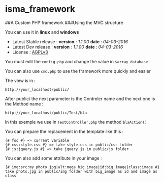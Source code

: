 # isma_framework
##A Custom PHP framework
###Using the MVC structure

You can use it in **linux** and **windows**

- Latest Stable release : **version** : *1.1.00* **date** : *04-03-2016*
- Latest Dev release : **version** : *1.1.00* **date** : *04-03-2016*
- License : [AGPLv3](http://www.gnu.org/licenses/agpl-3.0.fr.html)

You must edit the `config.php` and change the value in `$array_database`  

You can also use `cmd.php` to use the framework more quickly and easier

The view is in :  

```
http://your_localhost/public/
```
  
After public/ the next parameter is the Controler name and the next one is the Method name :  
```
http://your_localhost/public/Test/bla
```
  
In this exemple we use in `TestController.php` the method `blaAction()`
  
You can prepare the replacement in the template like this :  
```
{# foo #} => current variable
{# css:style.css #} => take style.css in public/css folder
{# js:jquery.js #} => take jquery.js in public/js folder
```

You can also add some attribute in your image :  
```
{# img:src:my_photo.jpg|alt:mega big image|id:big_image|class:image #}
take photo.jpg in public/img folder with big_image as id and image as class
```